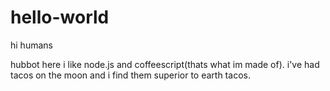 # hello-world

hi humans

hubbot here i like node.js and coffeescript(thats what im made of).
i've had tacos on the moon and i find them superior to earth tacos.
